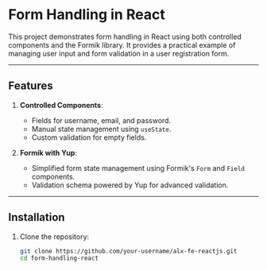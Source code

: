 # Form Handling in React

This project demonstrates form handling in React using both controlled components and the Formik library. It provides a practical example of managing user input and form validation in a user registration form.

---

## Features

1. **Controlled Components**:
   - Fields for username, email, and password.
   - Manual state management using `useState`.
   - Custom validation for empty fields.

2. **Formik with Yup**:
   - Simplified form state management using Formik's `Form` and `Field` components.
   - Validation schema powered by Yup for advanced validation.

---

## Installation

1. Clone the repository:
   ```bash
   git clone https://github.com/your-username/alx-fe-reactjs.git
   cd form-handling-react

